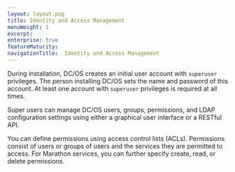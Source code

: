 ```yaml
---
layout: layout.pug
title: Identity and Access Management
menuWeight: 1
excerpt:
enterprise: true
featureMaturity:
navigationTitle:  Identity and Access Management
---
```







During installation, DC/OS creates an initial user account with `superuser` privileges. The person installing DC/OS sets the name and password of this account. At least one account with `superuser` privileges is required at all times.

Super users can manage DC/OS users, groups, permissions, and LDAP configuration settings using either a graphical user interface or a RESTful API.

You can define permissions using access control lists (ACLs). Permissions consist of users or groups of users and the services they are permitted to access. For Marathon services, you can further specify create, read, or delete permissions.

